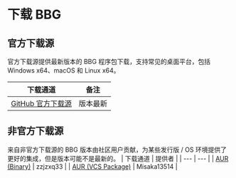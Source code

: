 # 下载 BBG

## 官方下载源

官方下载源提供最新版本的 BBG 程序包下载，支持常见的桌面平台，包括 Windows x64、macOS 和 Linux x64。

| 下载通道 | 备注 |
| --- | --- |
| [GitHub 官方下载源](https://github.com/baiyang-lzy/bbg/releases) | 版本最新 |

## 非官方下载源

来自非官方下载源的 BBG 版本由社区用户贡献，为某些发行版 / OS 环境提供了更好的集成，但是版本可能不是最新的。
| 下载通道 | 提供者 |
| --- | --- |
| [AUR (Binary)](https://aur.archlinux.org/packages/bbg/) | zzjzxq33 |
| [AUR (VCS Package)](https://aur.archlinux.org/packages/bbg-git/) | Misaka13514 |